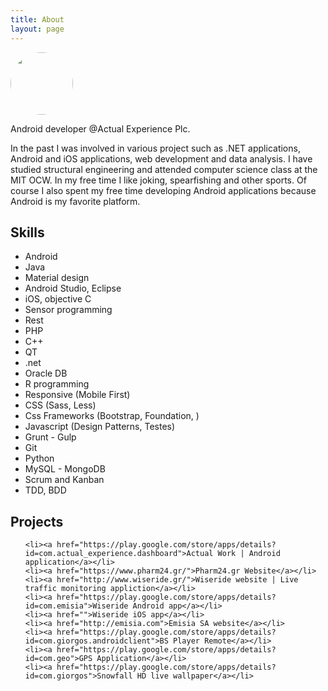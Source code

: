```yaml
---
title: About
layout: page
---
```

<!-- ![Profile Image]({{ site.url }}/{{ site.picture }}) -->

<img style="width: 100px; border-radius: 100%" src="{{ site.url }}/{{ site.picture }}">

<p>Android developer @Actual Experience Plc.</p>

<p> In the past I was involved in various project such as .NET applications, Android and iOS applications, web development and data analysis. I have studied structural engineering and attended computer science class at the MIT OCW. In my free time I like joking, spearfishing and other sports. Of course I also spent my free time developing Android applications because Android is my favorite platform.</p>

<h2>Skills</h2>

<ul class="skill-list">
	<li>Android</li>
	<li>Java</li>
	<li>Material design</li>
	<li>Android Studio, Eclipse</li>
	<li>iOS, objective C</li>
	<li>Sensor programming</li>
	<li>Rest</li>
	<li>PHP</li>
	<li>C++</li>
	<li>QT</li>
	<li>.net</li>
	<li>Oracle DB</li>
	<li>R programming</li>
	<li>Responsive (Mobile First)</li>
	<li>CSS (Sass, Less)</li>
	<li>Css Frameworks (Bootstrap, Foundation, )</li>
	<li>Javascript (Design Patterns, Testes)</li>
	<li>Grunt - Gulp</li>
	<li>Git</li>
	<li>Python</li>
	<li>MySQL - MongoDB</li>
	<li>Scrum and Kanban</li>
	<li>TDD, BDD</li>
</ul>

<h2>Projects</h2>

<ul>

	<li><a href="https://play.google.com/store/apps/details?id=com.actual_experience.dashboard">Actual Work | Android application</a></li>
	<li><a href="https://www.pharm24.gr/">Pharm24.gr Website</a></li>
	<li><a href="http://www.wiseride.gr/">Wiseride website | Live traffic monitoring appliction</a></li>
	<li><a href="https://play.google.com/store/apps/details?id=com.emisia">Wiseride Android app</a></li>
	<li><a href="">Wiseride iOS app</a></li>
	<li><a href="http://emisia.com">Emisia SA website</a></li>
	<li><a href="https://play.google.com/store/apps/details?id=com.giorgos.androidclient">BS Player Remote</a></li>
	<li><a href="https://play.google.com/store/apps/details?id=com.geo">GPS Application</a></li>
	<li><a href="https://play.google.com/store/apps/details?id=com.giorgos">Snowfall HD live wallpaper</a></li>
	
</ul>
